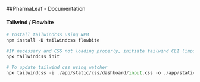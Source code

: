 <!-- Install Markdown Preview Enhanced to view md in propper format, then cmd-k v or ctrl-k v-->


##PharmaLeaf - Documentation
#### Tailwind / Flowbite
```python
# Install tailwindcss using NPM
npm install -D tailwindcss flowbite
```


```python
#If necessary and CSS not loading properly, initiate tailwind CLI (important!: copy the content of tailwind.config.js first, delete it and then run the command)
npx tailwindcss init
```

```python
# To update tailwind css using watcher
npx tailwindcss -i ./app/static/css/dashboard/input.css -o ./app/static/css/dashboard/output.css --watch
```
